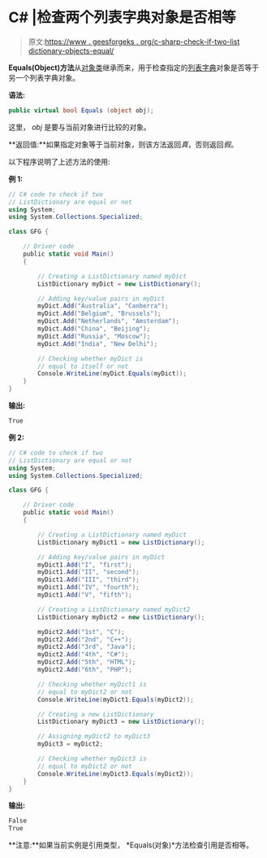 # C# |检查两个列表字典对象是否相等

> 原文:[https://www . geesforgeks . org/c-sharp-check-if-two-list dictionary-objects-equal/](https://www.geeksforgeeks.org/c-sharp-check-if-two-listdictionary-objects-are-equal/)

**Equals(Object)方法**从[对象类](https://www.geeksforgeeks.org/c-object-class/)继承而来，用于检查指定的[列表字典](https://www.geeksforgeeks.org/c-listdictionary-class/)对象是否等于另一个列表字典对象。

**语法:**

```cs
public virtual bool Equals (object obj);
```

这里， *obj* 是要与当前对象进行比较的对象。

**返回值:**如果指定对象等于当前对象，则该方法返回*真*，否则返回*假*。

以下程序说明了上述方法的使用:

**例 1:**

```cs
// C# code to check if two
// ListDictionary are equal or not
using System;
using System.Collections.Specialized;

class GFG {

    // Driver code
    public static void Main()
    {

        // Creating a ListDictionary named myDict
        ListDictionary myDict = new ListDictionary();

        // Adding key/value pairs in myDict
        myDict.Add("Australia", "Canberra");
        myDict.Add("Belgium", "Brussels");
        myDict.Add("Netherlands", "Amsterdam");
        myDict.Add("China", "Beijing");
        myDict.Add("Russia", "Moscow");
        myDict.Add("India", "New Delhi");

        // Checking whether myDict is
        // equal to itself or not
        Console.WriteLine(myDict.Equals(myDict));
    }
}
```

**输出:**

```cs
True

```

**例 2:**

```cs
// C# code to check if two
// ListDictionary are equal or not
using System;
using System.Collections.Specialized;

class GFG {

    // Driver code
    public static void Main()
    {

        // Creating a ListDictionary named myDict
        ListDictionary myDict1 = new ListDictionary();

        // Adding key/value pairs in myDict
        myDict1.Add("I", "first");
        myDict1.Add("II", "second");
        myDict1.Add("III", "third");
        myDict1.Add("IV", "fourth");
        myDict1.Add("V", "fifth");

        // Creating a ListDictionary named myDict2
        ListDictionary myDict2 = new ListDictionary();

        myDict2.Add("1st", "C");
        myDict2.Add("2nd", "C++");
        myDict2.Add("3rd", "Java");
        myDict2.Add("4th", "C#");
        myDict2.Add("5th", "HTML");
        myDict2.Add("6th", "PHP");

        // Checking whether myDict1 is
        // equal to myDict2 or not
        Console.WriteLine(myDict1.Equals(myDict2));

        // Creating a new ListDictionary
        ListDictionary myDict3 = new ListDictionary();

        // Assigning myDict2 to myDict3
        myDict3 = myDict2;

        // Checking whether myDict3 is
        // equal to myDict2 or not
        Console.WriteLine(myDict3.Equals(myDict2));
    }
}
```

**输出:**

```cs
False
True

```

**注意:**如果当前实例是引用类型， *Equals(对象)*方法检查引用是否相等。